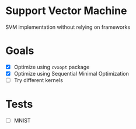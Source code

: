 # Support Vector Machine
SVM implementation without relying on frameworks

# Goals
- [x] Optimize using `cvxopt` package
- [x] Optimize using Sequential Minimal Optimization
- [ ] Try different kernels

# Tests
- [ ] MNIST